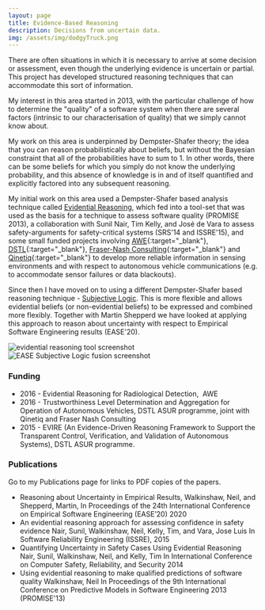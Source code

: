 ```yaml
---
layout: page
title: Evidence-Based Reasoning
description: Decisions from uncertain data.
img: /assets/img/dodgyTruck.png
---
```

There are often situations in which it is necessary to arrive at some decision or assessment, even though the underlying evidence is uncertain or partial. This project has developed structured reasoning techniques that can accommodate this sort of information.

My interest in this area started in 2013, with the particular challenge of how to determine the "quality" of a software system when there are several factors (intrinsic to our characterisation of quality) that we simply cannot know about.

My work on this area is underpinned by Dempster-Shafer theory; the idea that you can reason probabilistically about beliefs, but without the Bayesian constraint that all of the probabilities have to sum to 1. In other words, there can be some beliefs for which you simply do not know the underlying probability, and this absence of knowledge is in and of itself quantified and explicitly factored into any subsequent reasoning.

My initial work on this area used a Dempster-Shafer based analysis technique called [Evidential Reasoning](https://ieeexplore.ieee.org/abstract/document/259681), which fed into a tool-set that was used as the basis for a technique to assess software quality (PROMISE 2013), a collaboration with Sunil Nair, Tim Kelly, and José de Vara to assess safety-arguments for safety-critical systems (SRS'14 and ISSRE'15), and some small funded projects involving [AWE](http://www.awe.co.uk/){:target="\_blank"}, [DSTL](https://www.gov.uk/government/organisations/defence-science-and-technology-laboratory){:target="\_blank"}, [Fraser-Nash Consulting](https://www.fnc.co.uk/){:target="\_blank"} and [Qinetiq](https://www.qinetiq.com/){:target="\_blank"} to develop more reliable information in sensing environments and with respect to autonomous vehicle communications (e.g. to accommodate sensor failures or data blackouts).

Since then I have moved on to using a different Dempster-Shafer based reasoning technique - [Subjective Logic](https://en.wikipedia.org/wiki/Subjective_logic). This is more flexible and allows evidential beliefs (or non-evidential beliefs) to be expressed and combined more flexibly. Together with Martin Shepperd we have looked at applying this approach to reason about uncertainty with respect to Empirical Software Engineering results (EASE'20).

<div class="img_row">
    <img class="col two left" src="{{ site.baseurl }}/assets/img/dodgyTruck.png" alt="evidential reasoning tool screenshot" title="ER-shot"/> 
</div>
<div class="img_row">
   <img class="col two right" src="{{ site.baseurl }}/assets/img/fusedPlot1.png" alt="EASE Subjective Logic fusion screenshot" title="SL-fused"/>
</div>


### Funding

* 2016 - Evidential Reasoning for Radiological Detection,  AWE
* 2016 - Trustworthiness Level Determination and Aggregation for Operation of Autonomous Vehicles, DSTL ASUR programme, 	joint with Qinetiq and Fraser Nash Consulting
* 2015 - EVIRE (An Evidence-Driven Reasoning Framework to Support the Transparent Control, Verification, and Validation of 	Autonomous Systems), DSTL ASUR programme.


### Publications

Go to my Publications page for links to PDF copies of the papers.

* Reasoning about Uncertainty in Empirical Results, Walkinshaw, Neil, and Shepperd, Martin, In Proceedings of the 24th International Conference on Empirical Software Engineering (EASE’20) 2020
* An evidential reasoning approach for assessing confidence in safety evidence Nair, Sunil, Walkinshaw, Neil, Kelly, Tim, and Vara, Jose Luis In Software Reliability Engineering (ISSRE), 2015
* Quantifying Uncertainty in Safety Cases Using Evidential Reasoning Nair, Sunil, Walkinshaw, Neil, and Kelly, Tim In International Conference on Computer Safety, Reliability, and Security 2014
* Using evidential reasoning to make qualified predictions of software quality
 Walkinshaw, Neil In Proceedings of the 9th International Conference on Predictive Models in Software Engineering 2013 (PROMISE'13)
